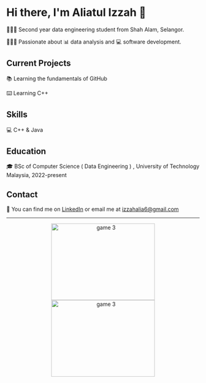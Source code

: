 # Hi there, I'm Aliatul Izzah 👋

👩🏻‍🎓 Second year data engineering student from Shah Alam, Selangor.

👩🏻‍💻 Passionate about 📊 data analysis and 💻 software development.

## Current Projects

📚 Learning the fundamentals of GitHub

⌨️ Learning C++

## Skills

💻 C++ & Java

## Education

🎓 BSc of Computer Science ( Data Engineering ) , University of Technology Malaysia, 2022-present

## Contact

📧 You can find me on [LinkedIn](https://www.linkedin.com/in/aliatul-izzah-jasman-2a72b8261/) or email me at izzahalia6@gmail.com

---

<p align="center">
  <img src="https://media.giphy.com/media/WJOq6yKop0A1y/giphy.gif" alt="game 3" width="270" height="200">
  <img src="https://media.giphy.com/media/KZGN8tU5OmFJC/giphy.gif" alt="game 3" width="270" height="200">
</p>

